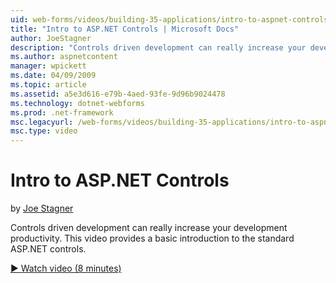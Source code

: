 ```yaml
---
uid: web-forms/videos/building-35-applications/intro-to-aspnet-controls
title: "Intro to ASP.NET Controls | Microsoft Docs"
author: JoeStagner
description: "Controls driven development can really increase your development productivity. This video provides a basic introduction to the standard ASP.NET controls."
ms.author: aspnetcontent
manager: wpickett
ms.date: 04/09/2009
ms.topic: article
ms.assetid: a5e3d616-e79b-4aed-93fe-9d96b9024478
ms.technology: dotnet-webforms
ms.prod: .net-framework
msc.legacyurl: /web-forms/videos/building-35-applications/intro-to-aspnet-controls
msc.type: video
---
```

Intro to ASP.NET Controls
====================
by [Joe Stagner](https://github.com/JoeStagner)

Controls driven development can really increase your development productivity. This video provides a basic introduction to the standard ASP.NET controls.

[&#9654; Watch video (8 minutes)](https://channel9.msdn.com/Blogs/ASP-NET-Site-Videos/intro-to-aspnet-controls)
